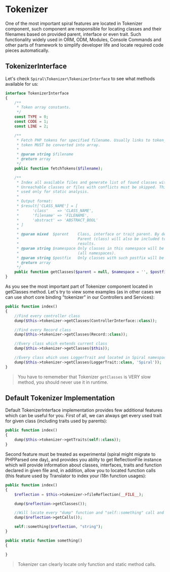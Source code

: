 # Tokenizer
One of the most important spiral features are located in Tokenizer component, such component are responsible for locating classes and their filenames based on provided parent, interface or even trait. Such functionality widely used in ORM, ODM, Modules, Console Commands and other parts of framework to simplify developer life and locate 
required code pieces automatically.

## TokenizerInterface
Let's check `Spiral\Tokenizer\TokenizerInterface` to see what methods available for us:

```php
interface TokenizerInterface
{
    /**
     * Token array constants.
     */
    const TYPE = 0;
    const CODE = 1;
    const LINE = 2;

    /**
     * Fetch PHP tokens for specified filename. Usually links to token_get_all() function. Every
     * token MUST be converted into array.
     *
     * @param string $filename
     * @return array
     */
    public function fetchTokens($filename);

    /**
     * Index all available files and generate list of found classes with their names and filenames.
     * Unreachable classes or files with conflicts must be skipped. This is SLOW method, should be
     * used only for static analysis.
     *
     * Output format:
     * $result['CLASS_NAME'] = [
     *      'class'    => 'CLASS_NAME',
     *      'filename' => 'FILENAME',
     *      'abstract' => 'ABSTRACT_BOOL'
     * ]
     *
     * @param mixed  $parent    Class, interface or trait parent. By default - null (all classes).
     *                          Parent (class) will also be included to classes list as one of
     *                          results.
     * @param string $namespace Only classes in this namespace will be retrieved, empty by default
     *                          (all namespaces).
     * @param string $postfix   Only classes with such postfix will be analyzed, empty by default.
     * @return array
     */
    public function getClasses($parent = null, $namespace = '', $postfix = '');
}
```

As you see the most important part of Tokenizer component located in getClasses method. Let's try to view some examples (as in other cases we can use short core binding "tokenizer" in our Controllers and Services):

```php
public function index()
{
    //Find every controller class
    dump($this->tokenizer->getClasses(ControllerInterface::class));

    //Find every Record class
    dump($this->tokenizer->getClasses(Record::class));

    //Every class which extends current class
    dump($this->tokenizer->getClasses($this));

    //Every class which uses LoggerTrait and located in Spiral namespace
    dump($this->tokenizer->getClasses(LoggerTrait::class, 'Spiral'));
}
```

> You have to rememeber that Tokenizer `getClasses` is VERY slow method, you should never use it in runtime.

## Default Tokenizer Implementation
Default TokenizerInterface implementation provides few additional features which can be useful for you. First of all, we can always get every used trait for given class (including traits used by parents):

```php
public function index()
{
    dump($this->tokenizer->getTraits(self::class));
}
```

Second feature must be treated as experimental (spiral might migrate to PHPParsed one day), and provides you ablity to get ReflectionFile instance which will provide
information about classes, interfaces, traits and function declared in given file and, in addition, allow you to located function calls (this feature used by Translator to index your i18n function usages):

```php
public function index()
{
    $reflection = $this->tokenizer->fileReflection(__FILE__);

    dump($reflection->getClasses());

    //Will locate every "dump" function and "self::something" call and it's arguments
    dump($reflection->getCalls());

    self::something($reflection, "string");
}

public static function something()
{

}
```

> Tokenizer can clearly locate only function and static method calls.
